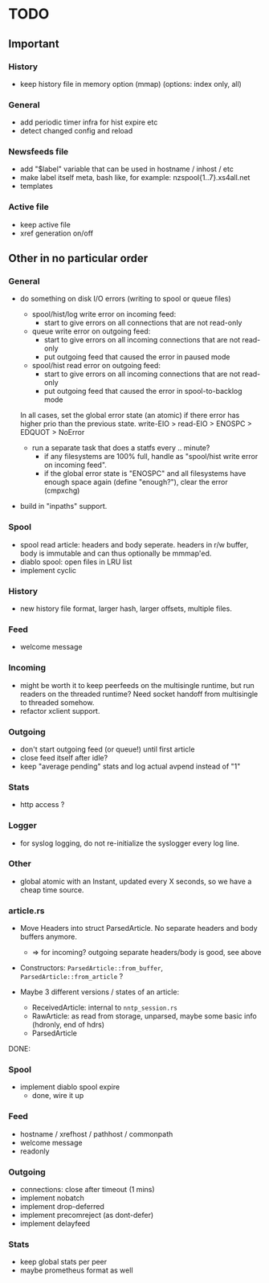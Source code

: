 
# TODO

## Important

### History
- keep history file in memory option (mmap) (options: index only, all)

### General
- add periodic timer infra for hist expire etc
- detect changed config and reload

### Newsfeeds file
- add "$label" variable that can be used in hostname / inhost / etc
- make label itself meta, bash like, for example: nzspool{1..7}.xs4all.net
- templates

### Active file
- keep active file
- xref generation on/off

## Other in no particular order

### General

- do something on disk I/O errors (writing to spool or queue files)
  + spool/hist/log write error on incoming feed:
    - start to give errors on all connections that are not read-only
  + queue write error on outgoing feed:
    - start to give errors on all incoming connections that are not read-only
    - put outgoing feed that caused the error in paused mode
  + spool/hist read error on outgoing feed:
    - start to give errors on all incoming connections that are not read-only
    - put outgoing feed that caused the error in spool-to-backlog mode

  In all cases, set the global error state (an atomic) if there error has
  higher prio than the previous state. write-EIO > read-EIO > ENOSPC > EDQUOT > NoError

  + run a separate task that does a statfs every .. minute?
    - if any filesystems are 100% full, handle as "spool/hist write error on incoming feed".
    - if the global error state is "ENOSPC" and all filesystems have
      enough space again (define "enough?"), clear the error (cmpxchg)

- build in "inpaths" support.

### Spool
- spool read article: headers and body seperate. headers in r/w buffer,
  body is immutable and can thus optionally be mmmap'ed.
- diablo spool: open files in LRU list
- implement cyclic

### History
- new history file format, larger hash, larger offsets, multiple files.

### Feed
- welcome message

### Incoming
- might be worth it to keep peerfeeds on the multisingle runtime,
  but run readers on the threaded runtime? Need socket handoff
  from multisingle to threaded somehow.
- refactor xclient support.

### Outgoing
- don't start outgoing feed (or queue!) until first article
- close feed itself after idle?
- keep "average pending" stats and log actual avpend instead of "1"

### Stats
- http access ?

### Logger
- for syslog logging, do not re-initialize the syslogger every log line.

### Other

- global atomic with an Instant, updated every X seconds, so we have a cheap time source.

### article.rs

- Move Headers into struct ParsedArticle. No separate headers and body buffers anymore.
  + => for incoming? outgoing separate headers/body is good, see above
- Constructors: `ParsedArticle::from_buffer`, `ParsedArticle::from_article` ?

- Maybe 3 different versions / states of an article:
  - ReceivedArticle: internal to `nntp_session.rs`
  - RawArticle: as read from storage, unparsed, maybe some basic info (hdronly, end of hdrs)
  - ParsedArticle

DONE:

### Spool

- implement diablo spool expire
  + done, wire it up

### Feed

- hostname / xrefhost / pathhost / commonpath
- welcome message
- readonly

### Outgoing
- connections: close after timeout (1 mins)
- implement nobatch
- implement drop-deferred
- implement precomreject (as dont-defer)
- implement delayfeed

### Stats
- keep global stats per peer
- maybe prometheus format as well
